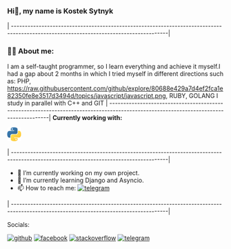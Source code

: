 ### Hi👋, my name is Kostek Sytnyk
| --------------------------------------------------------------------------------------------------------------------------------------|
### :man_technologist: About me:

I am a self-taught programmer, so I learn everything and achieve it myself.I had a gap
about 2 months in which I tried myself in different directions such as: PHP, https://raw.githubusercontent.com/github/explore/80688e429a7d4ef2fca1e82350fe8e3517d3494d/topics/javascript/javascript.png, RUBY, GOLANG
I study in parallel with C++ and GIT
| --------------------------------------------------------------------------------------------------------------------------------------|
**Currently working with:**

<a href="https://www.python.org/" title="Python"><img src="icons/python.png" /></a>

| --------------------------------------------------------------------------------------------------------------------------------------|

- 🔭 I’m currently working on my own project.
- 🌱 I’m currently learning Django and Asyncio.
- 📫 How to reach me:  [<img src='https://cdn.jsdelivr.net/npm/simple-icons@3.0.1/icons/telegram.svg' alt='telegram' height='25'>](https://t.me/Supermario3)

| --------------------------------------------------------------------------------------------------------------------------------------|

Socials:

[<img src='https://cdn.jsdelivr.net/npm/simple-icons@3.0.1/icons/github.svg' alt='github' height='40'>](https://github.com/Kumala3)  [<img src='https://cdn.jsdelivr.net/npm/simple-icons@3.0.1/icons/facebook.svg' alt='facebook' height='40'>](https://www.facebook.com/https://www.facebook.com/profile.php?id=100040106713980)  [<img src='https://cdn.jsdelivr.net/npm/simple-icons@3.0.1/icons/stackoverflow.svg' alt='stackoverflow' height='40'>](https://stackoverflow.com/users/https://stackoverflow.com/users/21136411/kumala3)  [<img src='https://cdn.jsdelivr.net/npm/simple-icons@3.0.1/icons/telegram.svg' alt='telegram' height='40'>](https://t.me/Supermario3)  

